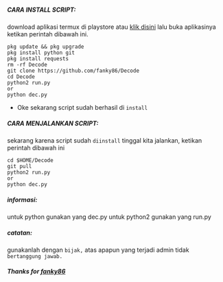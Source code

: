 <h5 align="left">CARA INSTALL SCRIPT:</h5>

download aplikasi termux di playstore atau <a href="https://f-droid.org/en/packages/com.termux/">klik disini</a> lalu buka aplikasinya ketikan perintah dibawah ini.


    pkg update && pkg upgrade
    pkg install python git
    pkg install requests
    rm -rf Decode
    git clone https://github.com/fanky86/Decode
    cd Decode
    python2 run.py
    or
    python dec.py

- Oke sekarang script sudah berhasil di ```install```

<h5 align="left">CARA MENJALANKAN SCRIPT:</h5>

sekarang karena script sudah ```diinstall``` tinggal kita jalankan, ketikan perintah dibawah ini


    cd $HOME/Decode
    git pull
    python2 run.py
    or
    python dec.py

<h5 align="left">informasi:</h5>

untuk python gunakan yang dec.py
untuk python2 gunakan yang run.py

<h5 align="left">catatan:</h5>

gunakanlah dengan ```bijak,``` atas apapun yang terjadi admin tidak ```bertanggung jawab.```

<h5 align="left">Thanks for <a href="https://github.com/fanky86">fanky86</a></h5>
